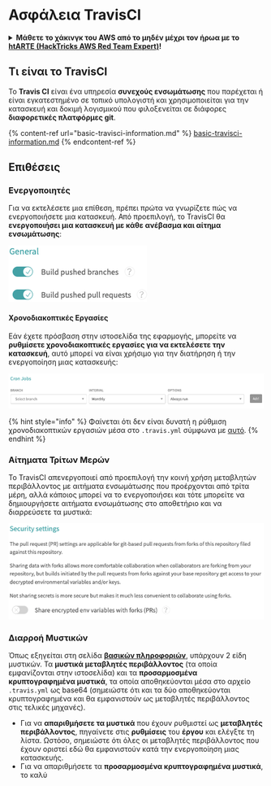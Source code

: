 # Ασφάλεια TravisCI

<details>

<summary><strong>Μάθετε το χάκινγκ του AWS από το μηδέν μέχρι τον ήρωα με το</strong> <a href="https://training.hacktricks.xyz/courses/arte"><strong>htARTE (HackTricks AWS Red Team Expert)</strong></a><strong>!</strong></summary>

Άλλοι τρόποι για να υποστηρίξετε το HackTricks:

* Εάν θέλετε να δείτε την **εταιρεία σας να διαφημίζεται στο HackTricks** ή να **κατεβάσετε το HackTricks σε μορφή PDF** ελέγξτε τα [**ΣΧΕΔΙΑ ΣΥΝΔΡΟΜΗΣ**](https://github.com/sponsors/carlospolop)!
* Αποκτήστε το [**επίσημο PEASS & HackTricks swag**](https://peass.creator-spring.com)
* Ανακαλύψτε [**The PEASS Family**](https://opensea.io/collection/the-peass-family), τη συλλογή μας από αποκλειστικά [**NFTs**](https://opensea.io/collection/the-peass-family)
* **Εγγραφείτε στη** 💬 [**ομάδα Discord**](https://discord.gg/hRep4RUj7f) ή στη [**ομάδα telegram**](https://t.me/peass) ή **ακολουθήστε** μας στο **Twitter** 🐦 [**@hacktricks_live**](https://twitter.com/hacktricks_live)**.**
* **Μοιραστείτε τα χάκινγκ κόλπα σας υποβάλλοντας PRs στα** [**HackTricks**](https://github.com/carlospolop/hacktricks) και [**HackTricks Cloud**](https://github.com/carlospolop/hacktricks-cloud) αποθετήρια του github.

</details>

## Τι είναι το TravisCI

Το **Travis CI** είναι ένα υπηρεσία **συνεχούς ενσωμάτωσης** που παρέχεται ή είναι εγκατεστημένο σε τοπικό υπολογιστή και χρησιμοποιείται για την κατασκευή και δοκιμή λογισμικού που φιλοξενείται σε διάφορες **διαφορετικές πλατφόρμες git**.

{% content-ref url="basic-travisci-information.md" %}
[basic-travisci-information.md](basic-travisci-information.md)
{% endcontent-ref %}

## Επιθέσεις

### Ενεργοποιητές

Για να εκτελέσετε μια επίθεση, πρέπει πρώτα να γνωρίζετε πώς να ενεργοποιήσετε μια κατασκευή. Από προεπιλογή, το TravisCI θα **ενεργοποιήσει μια κατασκευή με κάθε ανέβασμα και αίτημα ενσωμάτωσης**:

![](<../../.gitbook/assets/image (19) (1).png>)

#### Χρονοδιακοπτικές Εργασίες

Εάν έχετε πρόσβαση στην ιστοσελίδα της εφαρμογής, μπορείτε να **ρυθμίσετε χρονοδιακοπτικές εργασίες για να εκτελέσετε την κατασκευή**, αυτό μπορεί να είναι χρήσιμο για την διατήρηση ή την ενεργοποίηση μιας κατασκευής:

![](<../../.gitbook/assets/image (42).png>)

{% hint style="info" %}
Φαίνεται ότι δεν είναι δυνατή η ρύθμιση χρονοδιακοπτικών εργασιών μέσα στο `.travis.yml` σύμφωνα με [αυτό](https://github.com/travis-ci/travis-ci/issues/9162).
{% endhint %}

### Αίτηματα Τρίτων Μερών

Το TravisCI απενεργοποιεί από προεπιλογή την κοινή χρήση μεταβλητών περιβάλλοντος με αιτήματα ενσωμάτωσης που προέρχονται από τρίτα μέρη, αλλά κάποιος μπορεί να το ενεργοποιήσει και τότε μπορείτε να δημιουργήσετε αιτήματα ενσωμάτωσης στο αποθετήριο και να διαρρεύσετε τα μυστικά:

![](<../../.gitbook/assets/image (1) (1) (1) (1) (1) (1) (1) (1) (1) (1) (1) (1) (1) (1) (1) (1) (1) (1) (1) (1) (1) (1).png>)

### Διαρροή Μυστικών

Όπως εξηγείται στη σελίδα [**βασικών πληροφοριών**](basic-travisci-information.md), υπάρχουν 2 είδη μυστικών. Τα **μυστικά μεταβλητές περιβάλλοντος** (τα οποία εμφανίζονται στην ιστοσελίδα) και τα **προσαρμοσμένα κρυπτογραφημένα μυστικά**, τα οποία αποθηκεύονται μέσα στο αρχείο `.travis.yml` ως base64 (σημειώστε ότι και τα δύο αποθηκεύονται κρυπτογραφημένα και θα εμφανιστούν ως μεταβλητές περιβάλλοντος στις τελικές μηχανές).

* Για να **απαριθμήσετε τα μυστικά** που έχουν ρυθμιστεί ως **μεταβλητές περιβάλλοντος**, πηγαίνετε στις **ρυθμίσεις** του **έργου** και ελέγξτε τη λίστα. Ωστόσο, σημειώστε ότι όλες οι μεταβλητές περιβάλλοντος που έχουν οριστεί εδώ θα εμφανιστούν κατά την ενεργοποίηση μιας κατασκευής.
* Για να απαριθμήσετε τα **προσαρμοσμένα κρυπτογραφημένα μυστικά**, το καλύ
